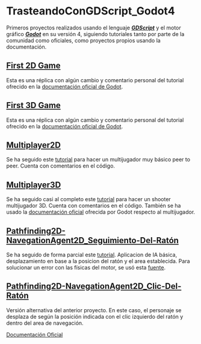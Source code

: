 # TrasteandoConGDScript_Godot4

Primeros proyectos realizados usando el lenguaje [***GDScript***](https://gdscript.com) y el motor gráfico [***Godot***](https://godotengine.org) en su versión 4, siguiendo tutoriales tanto por parte de la comunidad como oficiales, como proyectos propios usando la documentación.

## [First 2D Game](First2DGame)

Esta es una réplica con algún cambio y comentario personal del tutorial ofrecido en la [documentación oficial de Godot](https://docs.godotengine.org/es/4.x/getting_started/first_2d_game/index.html).

## [First 3D Game](First3DGame)

Esta es una réplica con algún cambio y comentario personal del tutorial ofrecido en la [documentación oficial de Godot](https://docs.godotengine.org/en/stable/getting_started/first_3d_game/index.html).

## [Multiplayer2D](Multiplayer2D)

Se ha seguido este [tutorial](https://youtu.be/K62jDMLPToA?si=a9SC81j-mfTXXBAm) para hacer un multijugador muy básico peer to peer. Cuenta con comentarios en el código.

## [Multiplayer3D](Multiplayer3D)

Se ha seguido casi al completo este [tutorial](https://www.youtube.com/watch?v=n8D3vEx7NAE) para hacer un shooter multijugador 3D. Cuenta con comentarios en el código.
También se ha usado la [documentación oficial](https://docs.godotengine.org/en/stable/tutorials/networking/high_level_multiplayer.html) ofrecida por Godot respecto al multijugador.

## [Pathfinding2D-NavegationAgent2D_Seguimiento-Del-Ratón](PathFinding2D_V1)

Se ha seguido de forma parcial este [tutorial](https://youtu.be/AGHtw8__oqw?si=4EA_SBG-y5Dj2EEX). Aplicacion de IA básica, desplazamiento en base a la posicion del ratón y el area establecida.
Para solucionar un error con las físicas del motor, se usó esta [fuente](https://www.reddit.com/r/godot/comments/17j32vs/comment/k6yzsmt/?utm_source=share&utm_medium=web3x&utm_name=web3xcss&utm_term=1&utm_content=share_button).

## [Pathfinding2D-NavegationAgent2D_Clic-Del-Ratón](PathFinding2D_V-Alt)

Versión alternativa del anterior proyecto. 
En este caso, el personaje se desplaza de según la posición indicada con el clic izquierdo del ratón y dentro del area de navegación.

[Documentación Oficial](https://docs.godotengine.org/en/stable/tutorials/navigation/navigation_using_navigationagents.html)

